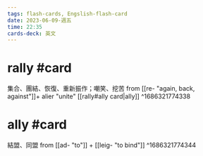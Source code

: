 ```yaml
---
tags: flash-cards, Engslish-flash-card
date: 2023-06-09-週五
time: 22:35
cards-deck: 英文
---
```


# rally #card 
集合、團結、恢復、重新振作；嘲笑、挖苦
from [[re- "again, back, against"]]+ alier "unite" [[rally#ally card|ally]]
^1686321774338

# ally #card 
結盟、同盟
from [[ad- "to"]] + [[leig- "to bind"]]
^1686321774344
